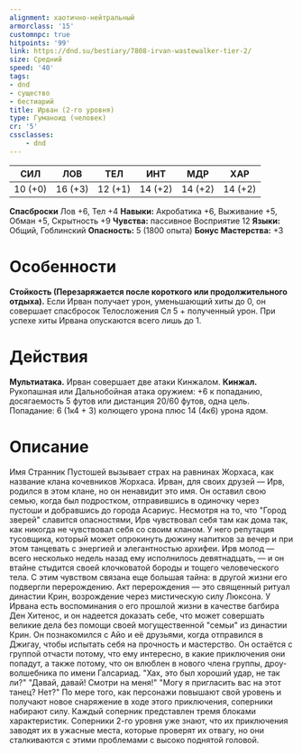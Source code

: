 ```yaml
---
alignment: хаотично-нейтральный
armorclass: '15'
customnpc: true
hitpoints: '99'
link: https://dnd.su/bestiary/7808-irvan-wastewalker-tier-2/
size: Средний
speed: '40'
tags:
- dnd
- существо
- бестиарий
title: Ирван (2-го уровня)
type: Гуманоид (человек)
cr: '5'
cssclasses:
    - dnd
---
```



| СИЛ | ЛОВ | ТЕЛ | ИНТ | МДР | ХАР |
|---|---|---|---|---|---|
| 10 (+0) | 16 (+3) | 12 (+1) | 14 (+2) | 14 (+2) | 14 (+2) |
**Спасброски** Лов +6, Тел +4
**Навыки:** Акробатика +6, Выживание +5, Обман +5, Скрытность +9
**Чувства:** пассивное Восприятие 12
**Языки:** Общий, Гоблинский
**Опасность:** 5 (1800 опыта)
**Бонус Мастерства:** +3


# Особенности
**Стойкость (Перезаряжается после короткого или продолжительного отдыха).** Если Ирван получает урон, уменьшающий хиты до 0, он совершает спасбросок Телосложения Сл 5 + полученный урон. При успехе хиты Ирвана опускаются всего лишь до 1.


# Действия
**Мультиатака.** Ирван совершает две атаки Кинжалом.
**Кинжал.** Рукопашная или Дальнобойная атака оружием: +6 к попаданию, досягаемость 5 футов или дистанция 20/60 футов, одна цель. Попадание: 6 (1к4 + 3) колющего урона плюс 14 (4к6) урона ядом.


# Описание
Имя Странник Пустошей вызывает страх на равнинах Жорхаса, как название клана кочевников Жорхаса. Ирван, для своих друзей — Ирв, родился в этом клане, но он ненавидит это имя. Он оставил свою семью, когда был подростком, отправившись в одиночку через пустоши и добравшись до города Асариус. Несмотря на то, что "Город зверей" славится опасностями, Ирв чувствовал себя там как дома так, как никогда не чувствовал себя со своим кланом. У него репутация тусовщика, который может опрокинуть дюжину напитков за вечер и при этом танцевать с энергией и элегантностью архифеи. Ирв молод — всего несколько недель назад ему исполнилось девятнадцать, — и он втайне стыдится своей клочковатой бороды и тощего человеческого тела. С этим чувством связана еще большая тайна: в другой жизни его подвергли перерождению. Акт перерождения — это священный ритуал династии Крин, возрождение через мистическую силу Люксона. У Ирвана есть воспоминания о его прошлой жизни в качестве багбира Ден Хитенос, и он надеется доказать себе, что может совершать великие дела без помощи своей могущественной "семьи" из династии Крин. Он познакомился с Айо и её друзьями, когда отправился в Джигау, чтобы испытать себя на прочность и мастерство. Он остаётся с группой отчасти потому, что ему интересно, в какие приключения они попадут, а также потому, что он влюблен в нового члена группы, дроу-волшебника по имени Галсариад. "Хах, это был хороший удар, не так ли?" "Давай, давай! Смотри на меня!" "Могу я пригласить вас на этот танец? Нет?" По мере того, как персонажи повышают свой уровень и получают новое снаряжение в ходе этого приключения, соперники набирают силу. Каждый соперник представлен тремя блоками характеристик. Соперники 2-го уровня уже знают, что их приключения заводят их в ужасные места, которые проверят их отвагу, но они сталкиваются с этими проблемами с высоко поднятой головой.